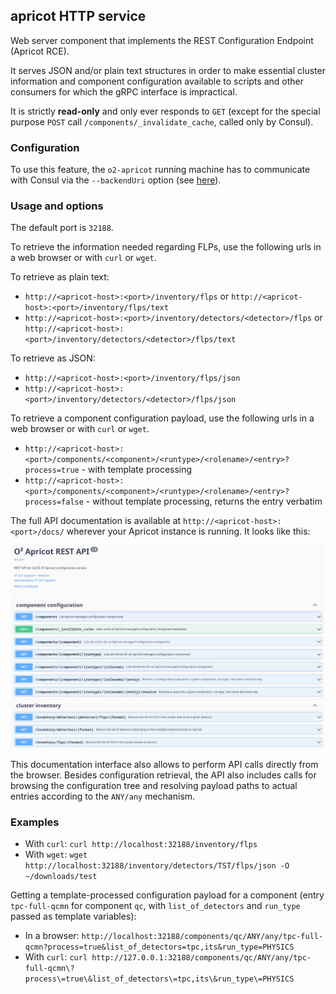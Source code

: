 ## apricot HTTP service

Web server component that implements the REST Configuration Endpoint (Apricot RCE). 

It serves JSON and/or plain text structures in order to make essential cluster information and component configuration available to scripts and other consumers for which the gRPC interface is impractical.

It is strictly **read-only** and only ever responds to `GET` (except for the special purpose `POST` call `/components/_invalidate_cache`, called only by Consul).

### Configuration

To use this feature, the `o2-apricot` running machine has to communicate with Consul via the `--backendUri` option (see [here](apricot.md)).

### Usage and options

The default port is `32188`.

To retrieve the information needed regarding FLPs, use the following urls in a web browser or with `curl` or `wget`.

To retrieve as plain text:
* `http://<apricot-host>:<port>/inventory/flps` or `http://<apricot-host>:<port>/inventory/flps/text`
* `http://<apricot-host>:<port>/inventory/detectors/<detector>/flps` or `http://<apricot-host>:<port>/inventory/detectors/<detector>/flps/text`

To retrieve as JSON:
* `http://<apricot-host>:<port>/inventory/flps/json`
* `http://<apricot-host>:<port>/inventory/detectors/<detector>/flps/json`

To retrieve a component configuration payload, use the following urls in a web browser or with `curl` or `wget`.

* `http://<apricot-host>:<port>/components/<component>/<runtype>/<rolename>/<entry>?process=true` - with template processing
* `http://<apricot-host>:<port>/components/<component>/<runtype>/<rolename>/<entry>?process=false` - without template processing, returns the entry verbatim

The full API documentation is available at `http://<apricot-host>:<port>/docs/` wherever your Apricot instance is running. It looks like this:

![Apricot API documentation screenshot](apricot-apidocs-screenshot.png)

This documentation interface also allows to perform API calls directly from the browser.
Besides configuration retrieval, the API also includes calls for browsing the configuration tree and resolving payload paths to actual entries according to the `ANY/any` mechanism. 

### Examples

* With `curl`: `curl http://localhost:32188/inventory/flps`
* With `wget`: `wget http://localhost:32188/inventory/detectors/TST/flps/json -O ~/downloads/test`

Getting a template-processed configuration payload for a component (entry `tpc-full-qcmn` for component `qc`, with `list_of_detectors` and `run_type` passed as template variables):

* In a browser: `http://localhost:32188/components/qc/ANY/any/tpc-full-qcmn?process=true&list_of_detectors=tpc,its&run_type=PHYSICS`
* With `curl`: `curl http://127.0.0.1:32188/components/qc/ANY/any/tpc-full-qcmn\?process\=true\&list_of_detectors\=tpc,its\&run_type\=PHYSICS`
